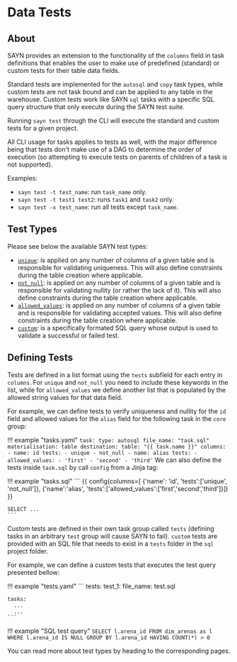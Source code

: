 # Data Tests

## About

SAYN provides an extension to the functionality of the `columns` field in task definitions that enables the user to make use of predefined (standard) or custom tests for their table data fields.

Standard tests are implemented for the `autosql` and `copy` task types, while custom tests are not task bound and can be applied to any table in the warehouse. Custom tests work like SAYN `sql` tasks with a specific SQL query structure that only execute during the SAYN test suite.

Running `sayn test` through the CLI will execute the standard and custom tests for a given project.

All CLI usage for tasks applies to tests as well, with the major difference being that tests don't make use of a DAG to determine the order of execution (so attempting to execute tests on parents of children of a task is not supported).

Examples:

* `sayn test -t test_name`: run `task_name` only.
* `sayn test -t test1 test2`: runs `task1` and `task2` only.
* `sayn test -x test_name`: run all tests except `task_name`.


## Test Types

Please see below the available SAYN test types:

- [`unique`](standard.md): is applied on any number of columns of a given table and is responsible for validating uniqueness. This will also define constraints during the table creation where applicable.
- [`not_null`](standard.md): is applied on any number of columns of a given table and is responsible for validating nullity (or rather the lack of it). This will also define constraints during the table creation where applicable.
- [`allowed_values`](standard.md): is applied on any number of columns of a given table and is responsible for validating accepted values. This will also define constraints during the table creation where applicable.
- [`custom`](custom.md): is a specifically formated SQL query whose output is used to validate a successful or failed test.


## Defining Tests

Tests are defined in a list format using the `tests` subfield for each entry in `columns`. For `unique` and `not_null` you need to include these keywords in the list, while for `allowed_values` we define another list that is populated by the allowed string values for that data field.

For example, we can define tests to verify uniqueness and nullity for the `id` field and allowed values for the `alias` field for the following task in the `core` group:

!!! example "tasks.yaml"
    ```
      task:
        type: autosql
        file_name: "task.sql"
        materialisation: table
        destination:
          table: "{{ task.name }}"
        columns:
          - name: id
            tests:
              - unique
              - not_null
          - name: alias
            tests:
              - allowed_values:
                - 'first'
                - 'second'
                - 'third'
    ```
We can also define the tests inside `task.sql` by call `config` from a Jinja tag:

!!! example "tasks.sql"
    ```
    {{ config(columns=[ {'name': 'id', 'tests':['unique', 'not_null']},
                        {'name':'alias', 'tests':['allowed_values':['first','second','third']}]) }}


    SELECT ...
    ```


Custom tests are defined in their own task group called `tests` (defining tasks in an arbitrary `test` group will cause SAYN to fail). `custom` tests are provided with an SQL file that needs to exist in a `tests` folder in the `sql` project folder.

For example, we can define a custom tests that executes the test query presented bellow:

!!! example "tests.yaml"
    ```
    tests:
      test_1:
        file_name: test.sql

    tasks:
      ...
      ...
    ```

!!! example "SQL test query"
    ```
    SELECT l.arena_id
    FROM dim_arenas as l
    WHERE l.arena_id IS NULL
    GROUP BY l.arena_id
    HAVING COUNT(*) > 0
    ```


You can read more about test types by heading to the corresponding pages.
